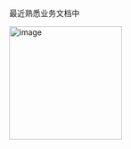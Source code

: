 最近熟悉业务文档中

<img width="202" alt="image" src="https://github.com/user-attachments/assets/95730f00-b6a2-4c6e-80d2-b2e65577a166" />
